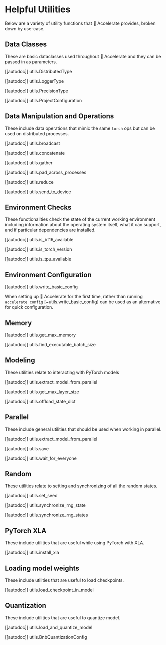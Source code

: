 <!--Copyright 2021 The HuggingFace Team. All rights reserved.

Licensed under the Apache License, Version 2.0 (the "License"); you may not use this file except in compliance with
the License. You may obtain a copy of the License at

http://www.apache.org/licenses/LICENSE-2.0

Unless required by applicable law or agreed to in writing, software distributed under the License is distributed on
an "AS IS" BASIS, WITHOUT WARRANTIES OR CONDITIONS OF ANY KIND, either express or implied. See the License for the
specific language governing permissions and limitations under the License.

⚠️ Note that this file is in Markdown but contain specific syntax for our doc-builder (similar to MDX) that may not be
rendered properly in your Markdown viewer.
-->

# Helpful Utilities

Below are a variety of utility functions that 🤗 Accelerate provides, broken down by use-case. 

## Data Classes

These are basic dataclasses used throughout 🤗 Accelerate and they can be passed in as parameters.

[[autodoc]] utils.DistributedType

[[autodoc]] utils.LoggerType

[[autodoc]] utils.PrecisionType

[[autodoc]] utils.ProjectConfiguration

## Data Manipulation and Operations

These include data operations that mimic the same `torch` ops but can be used on distributed processes.

[[autodoc]] utils.broadcast

[[autodoc]] utils.concatenate

[[autodoc]] utils.gather

[[autodoc]] utils.pad_across_processes

[[autodoc]] utils.reduce

[[autodoc]] utils.send_to_device

## Environment Checks

These functionalities check the state of the current working environment including information about the operating system itself, what it can support, and if particular dependencies are installed. 

[[autodoc]] utils.is_bf16_available

[[autodoc]] utils.is_torch_version

[[autodoc]] utils.is_tpu_available

## Environment Configuration

[[autodoc]] utils.write_basic_config

When setting up 🤗 Accelerate for the first time, rather than running `accelerate config` [~utils.write_basic_config] can be used as an alternative for quick configuration.

## Memory

[[autodoc]] utils.get_max_memory

[[autodoc]] utils.find_executable_batch_size

## Modeling

These utilities relate to interacting with PyTorch models

[[autodoc]] utils.extract_model_from_parallel

[[autodoc]] utils.get_max_layer_size

[[autodoc]] utils.offload_state_dict


## Parallel

These include general utilities that should be used when working in parallel.

[[autodoc]] utils.extract_model_from_parallel

[[autodoc]] utils.save

[[autodoc]] utils.wait_for_everyone


## Random

These utilities relate to setting and synchronizing of all the random states.

[[autodoc]] utils.set_seed

[[autodoc]] utils.synchronize_rng_state

[[autodoc]] utils.synchronize_rng_states


## PyTorch XLA

These include utilities that are useful while using PyTorch with XLA.

[[autodoc]] utils.install_xla

## Loading model weights

These include utilities that are useful to load checkpoints.

[[autodoc]] utils.load_checkpoint_in_model

## Quantization

These include utilities that are useful to quantize model.

[[autodoc]] utils.load_and_quantize_model

[[autodoc]] utils.BnbQuantizationConfig